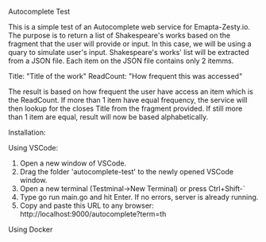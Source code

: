 Autocomplete Test

This is a simple test of an Autocomplete web service for Emapta-Zesty.io. The purpose is to return a list of Shakespeare's works based on the fragment that the user will provide or input. In this case, we will be using a quary to simulate user's input. Shakespeare's works' list will be extracted from a JSON file. Each item on the JSON file contains only 2 itemms.

Title: "Title of the work"
ReadCount: "How frequent this was accessed"

The result is based on how frequent the user have access an item which is the ReadCount. If more than 1 item have equal frequency, the service will then lookup for the closes Title from the fragment provided. If still more than 1 item are equal, result will now be based alphabetically.

Installation:

Using VSCode:
1. Open a new window of VSCode.
2. Drag the folder 'autocomplete-test' to the newly opened VSCode window.
3. Open a new terminal (Testminal->New Terminal) or press Ctrl+Shift-`
4. Type go run main.go and hit Enter. If no errors, server is already running.
5. Copy and paste this URL to any browser: http://localhost:9000/autocomplete?term=th

Using Docker